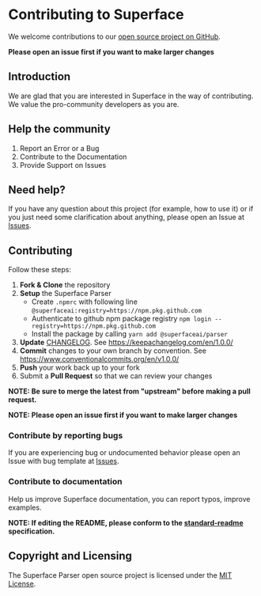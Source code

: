 # Contributing to Superface

We welcome contributions to our [open source project on GitHub](https://github.com/superfaceai/parser).

**Please open an issue first if you want to make larger changes**

## Introduction

We are glad that you are interested in Superface in the way of contributing. We value the pro-community developers as you are.

## Help the community

1) Report an Error or a Bug
2) Contribute to the Documentation
3) Provide Support on Issues

## Need help?

If you have any question about this project (for example, how to use it) or if you just need some clarification about anything, please open an Issue at [Issues](https://github.com/superfaceai/parser/issues).

## Contributing

Follow these steps:

1. **Fork & Clone** the repository  
2. **Setup** the Superface Parser
   - Create `.npmrc` with following line `@superfaceai:registry=https://npm.pkg.github.com`
   - Authenticate to github npm package registry `npm login --registry=https://npm.pkg.github.com`
   - Install the package by calling `yarn add @superfaceai/parser`
3. **Update** [CHANGELOG](CHANGELOG.md). See https://keepachangelog.com/en/1.0.0/
4. **Commit** changes to your own branch by convention. See https://www.conventionalcommits.org/en/v1.0.0/
5. **Push** your work back up to your fork  
6. Submit a **Pull Request** so that we can review your changes

**NOTE: Be sure to merge the latest from "upstream" before making a pull request.**

**NOTE: Please open an issue first if you want to make larger changes**

### Contribute by reporting bugs

If you are experiencing bug or undocumented behavior please open an Issue with bug template at [Issues](https://github.com/superfaceai/parser/issues).

### Contribute to documentation

Help us improve Superface documentation, you can report typos, improve examples.

**NOTE: If editing the README, please conform to the [standard-readme](https://github.com/RichardLitt/standard-readme) specification.**

## Copyright and Licensing

The Superface Parser open source project is licensed under the [MIT License](LICENSE).
